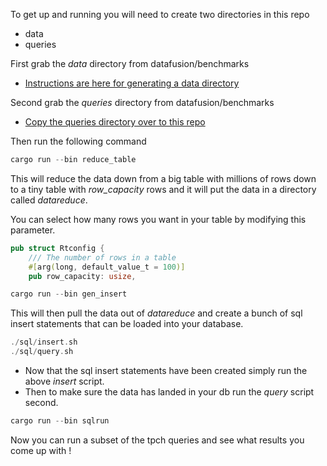 
To get up and running you will need to create two directories in this repo

* data
* queries

First grab the *data* directory from datafusion/benchmarks

* [Instructions are here for generating a data directory](https://github.com/apache/arrow-datafusion/tree/main/benchmarks#generating-data)

Second grab the *queries* directory from datafusion/benchmarks

* [Copy the queries directory over to this repo](https://github.com/apache/arrow-datafusion/tree/main/benchmarks/queries)

Then run the following command

```rust
cargo run --bin reduce_table
```

This will reduce the data down from a big table with millions of rows down to a tiny table with *row_capacity* rows and it will put the data in a directory called *datareduce*.

You can select how many rows you want in your table by modifying this parameter.

```rust
pub struct Rtconfig {
    /// The number of rows in a table
    #[arg(long, default_value_t = 100)]
    pub row_capacity: usize,
```

```rust
cargo run --bin gen_insert
```

This will then pull the data out of *datareduce* and create a bunch of sql insert statements that can be loaded into your database.

```rust
./sql/insert.sh
./sql/query.sh
```

* Now that the sql insert statements have been created simply run the above *insert* script.   
* Then to make sure the data has landed in your db run the *query* script second.

```rust
cargo run --bin sqlrun
```

Now you can run a subset of the tpch queries and see what results you come up with !
